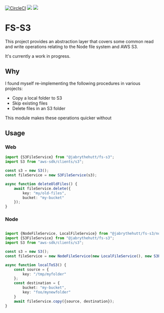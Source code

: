 [![CircleCI](https://circleci.com/gh/jabrythehutt/fs-s3.svg?style=svg)](https://circleci.com/gh/jabrythehutt/fs-s3)
<a href="https://codeclimate.com/github/jabrythehutt/fs-s3/maintainability"><img src="https://api.codeclimate.com/v1/badges/4b67a943ce875e772b75/maintainability" /></a>
<a href="https://codeclimate.com/github/jabrythehutt/fs-s3/test_coverage"><img src="https://api.codeclimate.com/v1/badges/4b67a943ce875e772b75/test_coverage" /></a>

# FS-S3
This project provides an abstraction layer that covers some common read and write operations relating to the Node file system and AWS S3. 

It's currently a work in progress.

## Why
I found myself re-implementing the following procedures in various projects:
* Copy a local folder to S3
* Skip existing files
* Delete files in an S3 folder

This module makes these operations quicker without 

## Usage

### Web
```typescript
import {S3FileService} from "@jabrythehutt/fs-s3";
import S3 from "aws-sdk/clients/s3";

const s3 = new S3();
const fileService = new S3FileService(s3);

async function deleteOldFiles() {
    await fileService.delete({
        key: "my/old-files",
        bucket: "my-bucket"
    });
}

```

### Node
```typescript

import {NodeFileService, LocalFileService} from "@jabrythehutt/fs-s3/node";
import {S3FileService} from "@jabrythehutt/fs-s3";
import S3 from "aws-sdk/clients/s3";

const s3 = new S3();
const fileService = new NodeFileService(new LocalFileService(), new S3FileService(s3));

async function localToS3() {
    const source = {
        key: "/tmp/myfolder"
    };
    const destination = {
        bucket: "my-bucket",
        key: "foo/mynewfolder"
    }
    await fileService.copy({source, destination});
}


```



